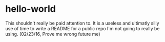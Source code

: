 # hello-world

This shouldn't really be paid attention to.
It is a useless and ultimatly silly use of time to write a README for a public repo I'm not going to really be using.
(02/23/16, Prove me wrong future me) 
